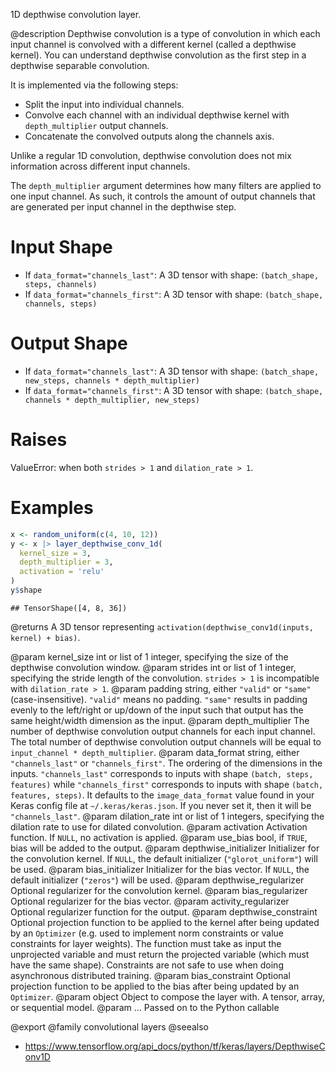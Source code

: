 1D depthwise convolution layer.

@description
Depthwise convolution is a type of convolution in which each input channel
is convolved with a different kernel (called a depthwise kernel). You can
understand depthwise convolution as the first step in a depthwise separable
convolution.

It is implemented via the following steps:

- Split the input into individual channels.
- Convolve each channel with an individual depthwise kernel with
  `depth_multiplier` output channels.
- Concatenate the convolved outputs along the channels axis.

Unlike a regular 1D convolution, depthwise convolution does not mix
information across different input channels.

The `depth_multiplier` argument determines how many filters are applied to
one input channel. As such, it controls the amount of output channels that
are generated per input channel in the depthwise step.

# Input Shape
- If `data_format="channels_last"`:
    A 3D tensor with shape: `(batch_shape, steps, channels)`
- If `data_format="channels_first"`:
    A 3D tensor with shape: `(batch_shape, channels, steps)`

# Output Shape
- If `data_format="channels_last"`:
    A 3D tensor with shape:
    `(batch_shape, new_steps, channels * depth_multiplier)`
- If `data_format="channels_first"`:
    A 3D tensor with shape:
    `(batch_shape, channels * depth_multiplier, new_steps)`

# Raises
ValueError: when both `strides > 1` and `dilation_rate > 1`.

# Examples

```r
x <- random_uniform(c(4, 10, 12))
y <- x |> layer_depthwise_conv_1d(
  kernel_size = 3,
  depth_multiplier = 3,
  activation = 'relu'
)
y$shape
```

```
## TensorShape([4, 8, 36])
```

@returns
A 3D tensor representing
`activation(depthwise_conv1d(inputs, kernel) + bias)`.

@param kernel_size int or list of 1 integer, specifying the size of the
    depthwise convolution window.
@param strides int or list of 1 integer, specifying the stride length
    of the convolution. `strides > 1` is incompatible with
    `dilation_rate > 1`.
@param padding string, either `"valid"` or `"same"` (case-insensitive).
    `"valid"` means no padding. `"same"` results in padding evenly to
    the left/right or up/down of the input such that output has the same
    height/width dimension as the input.
@param depth_multiplier The number of depthwise convolution output channels
    for each input channel. The total number of depthwise convolution
    output channels will be equal to `input_channel * depth_multiplier`.
@param data_format string, either `"channels_last"` or `"channels_first"`.
    The ordering of the dimensions in the inputs. `"channels_last"`
    corresponds to inputs with shape `(batch, steps, features)`
    while `"channels_first"` corresponds to inputs with shape
    `(batch, features, steps)`. It defaults to the `image_data_format`
    value found in your Keras config file at `~/.keras/keras.json`.
    If you never set it, then it will be `"channels_last"`.
@param dilation_rate int or list of 1 integers, specifying the dilation
    rate to use for dilated convolution.
@param activation Activation function. If `NULL`, no activation is applied.
@param use_bias bool, if `TRUE`, bias will be added to the output.
@param depthwise_initializer Initializer for the convolution kernel.
    If `NULL`, the default initializer (`"glorot_uniform"`)
    will be used.
@param bias_initializer Initializer for the bias vector. If `NULL`, the
    default initializer (`"zeros"`) will be used.
@param depthwise_regularizer Optional regularizer for the convolution kernel.
@param bias_regularizer Optional regularizer for the bias vector.
@param activity_regularizer Optional regularizer function for the output.
@param depthwise_constraint Optional projection function to be applied to the
    kernel after being updated by an `Optimizer` (e.g. used to implement
    norm constraints or value constraints for layer weights). The
    function must take as input the unprojected variable and must return
    the projected variable (which must have the same shape). Constraints
    are not safe to use when doing asynchronous distributed training.
@param bias_constraint Optional projection function to be applied to the
    bias after being updated by an `Optimizer`.
@param object Object to compose the layer with. A tensor, array, or sequential model.
@param ... Passed on to the Python callable

@export
@family convolutional layers
@seealso
+ <https://www.tensorflow.org/api_docs/python/tf/keras/layers/DepthwiseConv1D>
